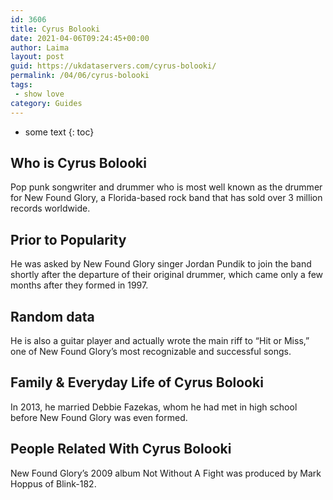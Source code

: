 ```yaml
---
id: 3606
title: Cyrus Bolooki
date: 2021-04-06T09:24:45+00:00
author: Laima
layout: post
guid: https://ukdataservers.com/cyrus-bolooki/
permalink: /04/06/cyrus-bolooki
tags:
 - show love
category: Guides
---
```


* some text
{: toc}


## Who is Cyrus Bolooki
                  
                  
                  
Pop punk songwriter and drummer who is most well known as the drummer for New Found Glory, a Florida-based rock band that has sold over 3 million records worldwide.
                  
              
            
              
            
                
                
                
## Prior to Popularity
                  
                  
                  
He was asked by New Found Glory singer Jordan Pundik to join the band shortly after the departure of their original drummer, which came only a few months after they formed in 1997.
                  
              
            
              
            
                
                
                
## Random data
                  
                  
                  
He is also a guitar player and actually wrote the main riff to &#8220;Hit or Miss,&#8221; one of New Found Glory&#8217;s most recognizable and successful songs.
                  
              
            
              
            
                
                
                
## Family & Everyday Life of Cyrus Bolooki
                  
                  
                  
In 2013, he married Debbie Fazekas, whom he had met in high school before New Found Glory was even formed.
                  
              
            
              
            
                
                
                
## People Related With Cyrus Bolooki
                  
                  
                  
New Found Glory&#8217;s 2009 album Not Without A Fight was produced by Mark Hoppus of Blink-182.
                  
              
            
              
            
                
              
            
              
              
            
            
              
            
          
          
          